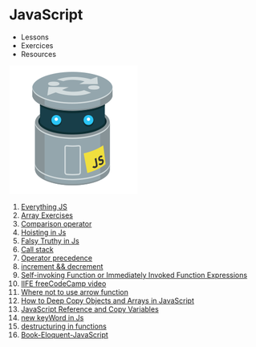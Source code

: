 # JavaScript 

- Lessons
- Exercices
- Resources

![](./img/js.gif)

1. [Everything JS](https://javascript.info/)
2. [Array Exercises](https://www.freecodecamp.org/learn/javascript-algorithms-and-data-structures/basic-javascript/store-multiple-values-in-one-variable-using-javascript-arrays)
3. [Comparison operator](https://illustrated.dev/fruit-comparison)
4. [Hoisting in Js](https://gomakethings.com/function-expressions-vs-function-declarations/)
5. [Falsy Truthy in Js](https://developer.mozilla.org/en-US/docs/Glossary/Falsy)
6. [Call stack](https://www.youtube.com/watch?v=W8AeMrVtFLY)
7. [Operator precedence](https://developer.mozilla.org/en-US/docs/Web/JavaScript/Reference/Operators/Operator_Precedence)
8. [increment && decrement](https://codeburst.io/javascript-increment-and-decrement-8c223858d5ed)
9. [Self-invoking Function or Immediately Invoked Function Expressions](https://blog.mgechev.com/2012/08/29/self-invoking-functions-in-javascript-or-immediately-invoked-function-expression/)
10. [IIFE freeCodeCamp video](https://www.youtube.com/watch?v=3cbiZV4H22c)
11. [Where not to use arrow function](https://wesbos.com/arrow-function-no-no/)
12. [How to Deep Copy Objects and Arrays in JavaScript](https://medium.com/javascript-in-plain-english/how-to-deep-copy-objects-and-arrays-in-javascript-7c911359b089)
13. [JavaScript Reference and Copy Variables](https://hackernoon.com/javascript-reference-and-copy-variables-b0103074fdf0)
14. [new keyWord in Js](https://developer.mozilla.org/en-US/docs/Web/JavaScript/Reference/Operators/new)
15. [destructuring in functions](https://simonsmith.io/destructuring-objects-as-function-parameters-in-es6)
16. [Book-Eloquent-JavaScript](https://eloquentjavascript.net/)
